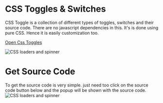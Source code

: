 # CSS Toggles & Switches

CSS Toggle is a collection of different types of toggles, switches and their source code. 
There are no javascript dependencies in this. It's is done using pure CSS. Hence it is easily customization too.

[Open Css Toggles](https://csstoggles.github.io/)  

![CSS loaders and spinner](https://csstoggles.github.io/assets/images/css-toggle-list.gif)


# Get Source Code 
To get the source code is very simple. just need too click on the source code button below and the popup will be shown with the source code.  
![CSS loaders and spinner](https://csstoggles.github.io/assets/images/css-toggle-Popup.gif)

